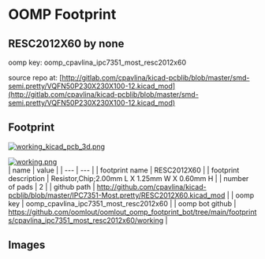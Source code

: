 # OOMP Footprint  
## RESC2012X60  by none  
  
oomp key: oomp_cpavlina_ipc7351_most_resc2012x60  
  
source repo at: [http://gitlab.com/cpavlina/kicad-pcblib/blob/master/smd-semi.pretty/VQFN50P230X230X100-12.kicad_mod](http://gitlab.com/cpavlina/kicad-pcblib/blob/master/smd-semi.pretty/VQFN50P230X230X100-12.kicad_mod)  
## Footprint  
  
[![working_kicad_pcb_3d.png](working_kicad_pcb_3d_600.png)](working_kicad_pcb_3d.png)  
  
[![working.png](working_600.png)](working.png)  
| name | value | 
| --- | --- | 
| footprint name | RESC2012X60 | 
| footprint description | Resistor,Chip;2.00mm L X 1.25mm W X 0.60mm H | 
| number of pads | 2 | 
| github path | http://github.com/cpavlina/kicad-pcblib/blob/master/IPC7351-Most.pretty/RESC2012X60.kicad_mod | 
| oomp key | oomp_cpavlina_ipc7351_most_resc2012x60 | 
| oomp bot github | https://github.com/oomlout/oomlout_oomp_footprint_bot/tree/main/footprints/cpavlina_ipc7351_most_resc2012x60/working | 
## Images  
